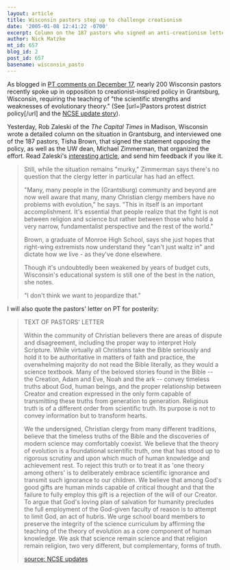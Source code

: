 ```yaml
---
layout: article
title: Wisconsin pastors step up to challenge creationism
date: '2005-01-08 12:41:22 -0700'
excerpt: Column on the 187 pastors who signed an anti-creationism letter in Wisconsin.
author: Nick Matzke
mt_id: 657
blog_id: 2
post_id: 657
basename: wisconsin_pasto
---
```

As blogged in [PT comments on December 17](http://www.pandasthumb.org/pt-archives/000657.html#c11986), nearly 200 Wisconsin pastors recently spoke up in opposition to creationist-inspired policy in Grantsburg, Wisconsin, requiring the teaching of "the scientific strengths and weaknesses of evolutionary theory."  (See \[url=\]Pastors protest district policy\[/url\] and the [NCSE update story](http://www.ncseweb.org/resources/news/2004/WI/707_grantsburg39s_third_try_12_22_2004.asp)).

Yesterday, Rob Zaleski of the _The Capital Times_ in Madison, Wisconsin wrote a detailed column on the situation in Grantsburg, and interviewed one of the 187 pastors, Tisha Brown, that signed the statement opposing the policy, as well as the UW dean, Michael Zimmerman, that organized the effort.  Read Zaleski's [interesting article](http://www.madison.com/tct/news/index.php?ntid=23684&amp;ntpid=1), and send him feedback if you like it.

> Still, while the situation remains "murky," Zimmerman says there's no question that the clergy letter in particular has had an effect.
> 
> "Many, many people in the (Grantsburg) community and beyond are now well aware that many, many Christian clergy members have no problems with evolution," he says. "This in itself is an important accomplishment. It's essential that people realize that the fight is not between religion and science but rather between those who hold a very narrow, fundamentalist perspective and the rest of the world."
> 
> Brown, a graduate of Monroe High School, says she just hopes that right-wing extremists now understand they "can't just waltz in" and dictate how we live - as they've done elsewhere.
> 
> Though it's undoubtedly been weakened by years of budget cuts, Wisconsin's educational system is still one of the best in the nation, she notes.
> 
> "I don't think we want to jeopardize that."

I will also quote the pastors' letter on PT for posterity:

> TEXT OF PASTORS' LETTER
> 
> Within the community of Christian believers there are areas of dispute and disagreement, including the proper way to interpret Holy Scripture. While virtually all Christians take the Bible seriously and hold it to be authoritative in matters of faith and practice, the overwhelming majority do not read the Bible literally, as they would a science textbook. Many of the beloved stories found in the Bible -- the Creation, Adam and Eve, Noah and the ark -- convey timeless truths about God, human beings, and the proper relationship between Creator and creation expressed in the only form capable of transmitting these truths from generation to generation. Religious truth is of a different order from scientific truth. Its purpose is not to convey information but to transform hearts.
> 
> We the undersigned, Christian clergy from many different traditions, believe that the timeless truths of the Bible and the discoveries of modern science may comfortably coexist. We believe that the theory of evolution is a foundational scientific truth, one that has stood up to rigorous scrutiny and upon which much of human knowledge and achievement rest. To reject this truth or to treat it as 'one theory among others' is to deliberately embrace scientific ignorance and transmit such ignorance to our children. We believe that among God's good gifts are human minds capable of critical thought and that the failure to fully employ this gift is a rejection of the will of our Creator. To argue that God's loving plan of salvation for humanity precludes the full employment of the God-given faculty of reason is to attempt to limit God, an act of hubris. We urge school board members to preserve the integrity of the science curriculum by affirming the teaching of the theory of evolution as a core component of human knowledge. We ask that science remain science and that religion remain religion, two very different, but complementary, forms of truth. 
> 
> [source: NCSE updates](http://www.ncseweb.org/resources/news/2004/WI/707_grantsburg39s_third_try_12_22_2004.asp)
